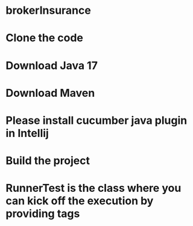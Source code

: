# brokerInsurance
# Clone the code
# Download Java 17 
# Download Maven

# Please install cucumber java plugin in Intellij

# Build the project
# RunnerTest is the class where you can kick off the execution by providing tags

